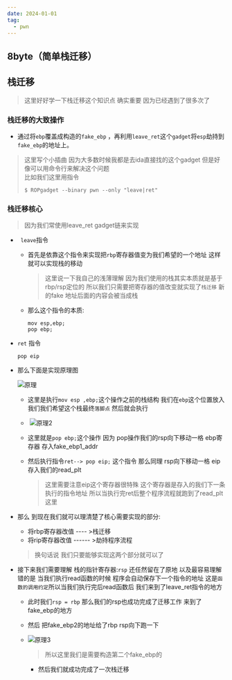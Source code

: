 ```yaml
---
date: 2024-01-01
tag:
  - pwn
---
```


## 8byte（简单栈迁移）

## 栈迁移

> 这里好好学一下栈迁移这个知识点 确实重要 因为已经遇到了很多次了

### 栈迁移的大致操作

- 通过将`ebp`覆盖成构造的`fake_ebp` ，再利用`leave_ret`这个`gadget`将`esp`劫持到`fake_ebp`的地址上。

> 这里写个小插曲 因为大多数时候我都是去ida直接找的这个gadget 但是好像可以用命令行来解决这个问题<br>比如我们这里用指令
>
> ```shell
> $ ROPgadget --binary pwn --only "leave|ret"
> ```

### 栈迁移核心

> 因为我们常使用leave_ret gadget链来实现

- ` leave`指令

  - 首先是依靠这个指令来实现把`rbp`寄存器值变为我们希望的一个地址 这样就可以实现栈的移动

    > 这里说一下我自己的浅薄理解 因为我们使用的栈其实本质就是基于rbp/rsp定位的 所以我们只需要把寄存器的值改变就实现了`栈迁移` 新的fake 地址后面的内容会被当成栈

  - 那么这个指令的本质:

    ```assembly
    mov esp,ebp;
    pop ebp;
    ```

- `ret` 指令

  ```assembly
  pop eip
  ```

  

- 那么下面是实现原理图

  ![原理](https://awaqwqa.github.io/img/栈迁移/原理.png)

  - 这里是执行`mov esp ,ebp;`这个操作之前的栈结构 我们在`ebp`这个位置放入我们我们希望这个栈最终`落脚点` 然后就会执行

  - ​	![原理2](https://awaqwqa.github.io/img/栈迁移/原理2.png)

  - 这里就是`pop ebp;`这个操作 因为 pop操作我们的rsp向下移动一格 ebp寄存器 存入fake_ebp1_addr

  - 然后执行指令`ret--> pop eip;` 这个指令 那么同理 rsp向下移动一格 eip存入我们的read_plt 

    > 这里需要注意eip这个寄存器很特殊 这个寄存器是存入的我们下一条执行的指令地址 所以当执行完ret后整个程序流程就跑到了read_plt这里 

- 那么 到现在我们就可以理清楚了核心需要实现的部分:

  - 将rbp寄存器改值 ---- >栈迁移
  - 将rip寄存器改值 ------ >劫持程序流程

  > 换句话说 我们只要能够实现这两个部分就可以了

- 接下来我们需要理解 栈的指针寄存器:`rsp` 还任然留在了原地 以及最容易理解错的是 当我们执行read函数的时候 程序会自动保存下一个指令的地址 这是`函数的调用约定`所以当我们执行完后read函数后 我们来到了leave_ret指令的地方 

  - 此时我们`rsp = rbp` 那么我们的rsp也成功完成了迁移工作 来到了 fake_ebp的地方

  - 然后 把fake_ebp2的地址给了rbp rsp向下跑一下 

  - ![原理3](https://awaqwqa.github.io/img/栈迁移/原理3.png)

    > 所以这里我们是需要构造第二个fake_ebp的 

    - 然后我们就成功完成了一次栈迁移